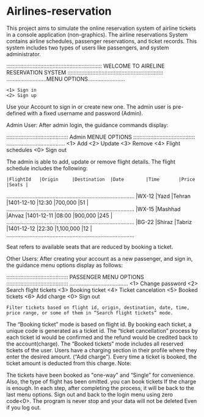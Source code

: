 # Airlines-reservation
This project aims to simulate the online reservation system of airline tickets in a console application (non-graphics). 
The airline reservations System contains airline schedules, passenger reservations, and ticket records. 
This system includes two types of users like passengers, and system administrator.

::::::::::::::::::::::::::::::::::::::::::::::::::::::::::::::
           WELCOME TO AIRELINE RESERVATION SYSTEM
::::::::::::::::::::::::::::::::::::::::::::::::::::::::::::::
..........................MENU OPTIONS........................

    <1> Sign in
    <2> Sign up 
    
Use your Account to sign in or create new one. The admin user is pre-defined with a fixed username and password (Admin).

Admin User: After admin login, the guidance commands display:

::::::::::::::::::::::::::::::::::::::::
           Admin MENUE OPTIONS
::::::::::::::::::::::::::::::::::::::::
 ......................................
    <1> Add
    <2> Update
    <3> Remove
    <4> Flight schedules
    <0> Sign out
    
The admin is able to add, update or remove flight details. The flight schedule includes the following:
    
    |FlightId   |Origin     |Destination  |Date        |Time       |Price      |Seats |
...................................................................................
|WX-12      |Yazd       |Tehran       |1401-12-10  |12:30      |700,000    |51    |
...................................................................................
|WX-15      |Mashhad    |Ahvaz        |1401-12-11  |08:00      |900,000    |245   |
...................................................................................
|BG-22      |Shiraz     |Tabriz       |1401-12-12  |22:30      |1,100,000  |12    |
...................................................................................

Seat refers to available seats that are reduced by booking a ticket.

Other Users: After creating your account as a new passenger, and sign in, the guidance menu options display as follows:

::::::::::::::::::::::::::::::::::::::::
         PASSENGER MENU OPTIONS
::::::::::::::::::::::::::::::::::::::::
 ......................................
    <1> Change password
    <2> Search flight tickets
    <3> Booking ticket
    <4> Ticket cancelation
    <5> Booked tickets
    <6> Add charge
    <0> Sign out
    
    Filter tickets based on flight id, origin, destination, date, time, price range, or some of them in “Search flight tickets” mode.
The “Booking ticket” mode is based on flight id. By booking each ticket, a unique code is generated as a ticket id.
The “ticket cancellation” process by each ticket id would be confirmed and the refund would be credited back to the account(charge).
The “Booked tickets” mode includes all reserved tickets of the user.
Users have a charging section in their profile where they enter the desired amount. (“Add charge”). Every time a ticket is booked, the ticket amount is deducted from this charge.
Note:

The tickets have been booked as "one-way" and “Single” for convenience. Also, the type of flight has been omitted.
you can book tickets If the charge is enough.
In each step, after completing the process, it will be back to the last menu options.
Sign out and back to the login menu using zero code<0>.
The program is never stop and your data will not be deleted Even if you log out.
